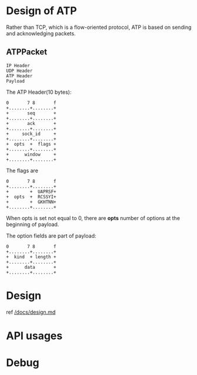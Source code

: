 # Design of ATP
Rather than TCP, which is a flow-oriented protocol, ATP is based on sending and acknowledging packets.

## ATPPacket

    IP Header
    UDP Header
    ATP Header
    Payload

The ATP Header(10 bytes):
    
    0       7 8       f
    +........+........+
    +       seq       +
    +........+........+
    +       ack       +
    +........+........+
    +     sock_id     +
    +........+........+
    +  opts  +  flags +
    +........+........+
    +      window     +
    +........+........+

The flags are

    0       7 8       f
    +........+........+
    +        +  UAPRSF+
    +  opts  +  RCSSYI+
    +        +  GKHTNN+
    +........+........+
    
When opts is set not equal to 0, there are **opts** number of options at the beginning of payload.

The option fields are part of payload:
    
    0       7 8       f
    +........+........+
    +  kind  + length +
    +........+........+
    +      data       +
    +........+........+


# Design
ref [/docs/design.md](/docs/design.md)

# API usages

# Debug


